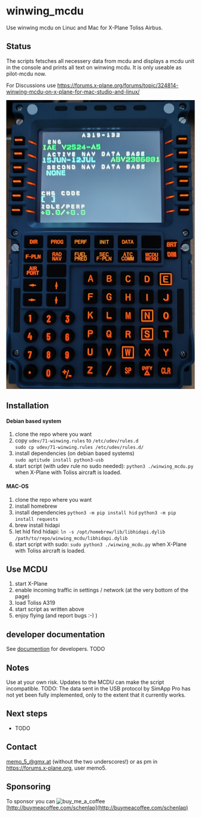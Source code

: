# winwing_mcdu
Use winwing mcdu on Linuc and Mac for X-Plane Toliss Airbus.

## Status
The scripts fetsches all necessery data from mcdu and displays a mcdu unit in the console and prints all text on winwing mcdu. 
It is only useable as pilot-mcdu now.

For Discussions use https://forums.x-plane.org/forums/topic/324814-winwing-mcdu-on-x-plane-for-mac-studio-and-linux/


![mcdu demo image](./documentation/A319MCDU1.jpg)


## Installation

#### Debian based system
1. clone the repo where you want
2. copy `udev/71-winwing.rules` to `/etc/udev/rules.d`  
`sudo cp udev/71-winwing.rules /etc/udev/rules.d/`
3. install dependencies (on debian based systems)  
`sudo aptitude install python3-usb`
4. start script (with udev rule no sudo needed): `python3 ./winwing_mcdu.py` when X-Plane with Toliss aircraft is loaded.


#### MAC-OS

1. clone the repo where you want
2. install homebrew
3. install dependencies
`python3 -m pip install hid`
`python3 -m pip install requests`
5. brew install hidapi
6. let hid find hidapi: `ln -s /opt/homebrew/lib/libhidapi.dylib /path/to/repo/winwing_mcdu/libhidapi.dylib` 
7. start script with sudo: `sudo python3 ./winwing_mcdu.py` when X-Plane with Toliss aircraft is loaded.


## Use MCDU
1. start X-Plane
2. enable incoming traffic in settings / network (at the very bottom of the page)
3. load Toliss A319
4. start script as written above
5. enjoy flying (and report bugs :-)  )


## developer documentation
See [documention](./documentation/README.md) for developers. TODO

## Notes
Use at your own risk. Updates to the MCDU can make the script incompatible.
TODO: The data sent in the USB protocol by SimApp Pro has not yet been fully implemented, only to the extent that it currently works.

## Next steps
 * TODO 

## Contact
<memo_5_@gmx.at> (without the two underscores!) or as pm in https://forums.x-plane.org, user memo5.

## Sponsoring
To sponsor you can ![buy_me_a_coffee](https://github.com/user-attachments/assets/d0a94d75-9ad3-41e4-8b89-876c0a2fdf36)
[http://buymeacoffee.com/schenlap](http://buymeacoffee.com/schenlap)
